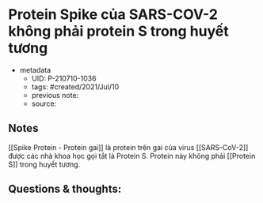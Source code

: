 # Protein Spike của SARS-COV-2 không phải protein S trong huyết tương

- metadata
	- UID: P-210710-1036
	- tags: #created/2021/Jul/10
	- previous note: 
	- source: 

## Notes
[[Spike Protein - Protein gai]] là protein trên gai của virus [[SARS-CoV-2]] được các nhà khoa học gọi tắt là Protein S. Protein này không phải [[Protein S]] trong huyết tương.

## Questions & thoughts:

